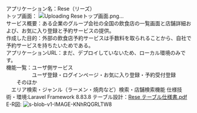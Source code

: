 アプリケーション名：Rese（リーズ）  
トップ画面：
![Uploading Reseトップ画面.png…]()  
サービス概要：ある企業のグループ会社の全国の飲食店の一覧画面と店舗詳細および、お気に入り登録と予約サービスの提供。  
作成した目的：外部の飲食店予約サービスは手数料を取られることから、自社で予約サービスを持ちたいためである。  
アプリケーションURL：まだ、デプロイしていないため、ローカル環境のみです。  
機能一覧：ユーザ側サービス  
　　　　　ユーザ登録・ログインページ・お気に入り登録・予約受付登録  
     　　そのほか  
       　エリア検索・ジャンル（ラーメン・焼肉など）検索・店舗検索機能
仕様技術・環境:Laravel Framework 8.83.8
テーブル設計：[Rese テーブル仕様書.pdf](https://github.com/user-attachments/files/17608926/Rese.pdf)
E-R図:
![s-blob-v1-IMAGE-KNhRQGRLTW8](https://github.com/user-attachments/assets/adf1e120-dd6a-4a8b-93c2-e8bb5a3269a4)

